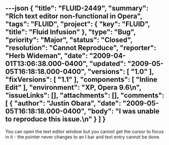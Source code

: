---json
{
  "title": "FLUID-2449",
  "summary": "RIch text editor non-functional in Opera",
  "tags": "FLUID",
  "project": {
    "key": "FLUID",
    "title": "Fluid Infusion"
  },
  "type": "Bug",
  "priority": "Major",
  "status": "Closed",
  "resolution": "Cannot Reproduce",
  "reporter": "Herb Wideman",
  "date": "2009-04-01T13:06:38.000-0400",
  "updated": "2009-05-05T16:18:18.000-0400",
  "versions": [
    "1.0"
  ],
  "fixVersions": [
    "1.1"
  ],
  "components": [
    "Inline Edit"
  ],
  "environment": "XP, Opera 9.6\n",
  "issueLinks": [],
  "attachments": [],
  "comments": [
    {
      "author": "Justin Obara",
      "date": "2009-05-05T16:18:18.000-0400",
      "body": "I was unable to reproduce this issue.\n"
    }
  ]
}
---
You can open the text editor window but you cannot get the cursor to focus in it - the pointer never changes to an I bar and text entry cannot be done.

        